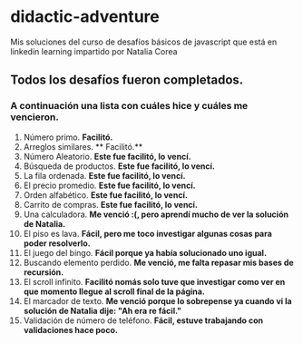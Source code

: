 # didactic-adventure
Mis soluciones del curso de desafíos básicos de javascript que está en linkedin learning impartido por Natalia Corea

## Todos los desafíos fueron completados.

### A continuación una lista con cuáles hice  y cuáles me vencieron.  
1. Número primo. **Facilitó.**
2. Arreglos similares. ** Facilitó.**
3. Número Aleatorio. **Este fue facilitó, lo vencí.** 
4. Búsqueda de productos. **Este fue facilitó, lo vencí.** 
5. La fila ordenada. **Este fue facilitó, lo vencí.** 
6. El precio promedio. **Este fue facilitó, lo vencí.** 
7. Orden alfabético. **Este fue facilitó, lo vencí.** 
8. Carrito de compras. **Este fue facilitó, lo vencí.** 
9. Una calculadora. **Me venció :(, pero aprendí mucho de ver la solución de Natalia.**
10. El piso es lava. **Fácil, pero me toco investigar algunas cosas para poder resolverlo.**
11. El juego del bingo. **Fácil porque ya había solucionado uno igual.**
12. Buscando elemento perdido. **Me venció, me falta repasar mis bases de recursión.**
13. El scroll infinito. **Facilitó nomás solo tuve que investigar como ver en que momento llegue al scroll final de la página.**
14. El marcador de texto. **Me venció porque lo sobrepense ya cuando vi la solución de Natalia dije: "Ah era re fácil."**
15. Validación de número de teléfono. **Fácil, estuve trabajando con validaciones hace poco.**
